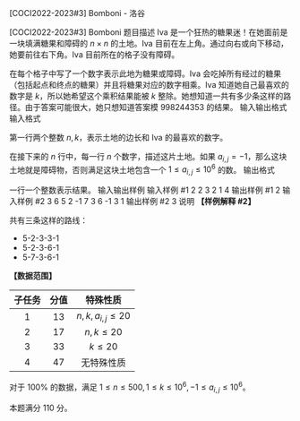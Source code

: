 



[COCI2022-2023#3] Bomboni - 洛谷














[COCI2022-2023#3] Bomboni
题目描述
Iva 是一个狂热的糖果迷！在她面前是一块填满糖果和障碍的 $n\times n$ 的土地。Iva 目前在左上角。通过向右或向下移动，她要前往右下角。Iva 目前所在的格子没有障碍。

在每个格子中写了一个数字表示此地为糖果或障碍。Iva 会吃掉所有经过的糖果（包括起点和终点的糖果）并且将糖果对应的数字相乘。Iva 知道她自己最喜欢的数字是 $k$，所以她希望这个乘积结果能被 $k$ 整除。她想知道一共有多少条这样的路径。由于答案可能很大，她只想知道答案模 $998244353$ 的结果。
输入输出格式
输入格式

第一行两个整数 $n,k$，表示土地的边长和 Iva 的最喜欢的数字。

在接下来的 $n$ 行中，每一行 $n$ 个数字，描述这片土地。如果 $a_{i,j}=-1$，那么这块土地就是障碍物，否则满足这块土地包含一个 $1\le a_{i,j}\le 10^6$ 的数。
输出格式

一行一个整数表示结果。
输入输出样例
输入样例 #1
2 2
3 2
1 4
输出样例 #1
2
输入样例 #2
3 6
5 2 -1
7 3 6
-1 3 1
输出样例 #2
3
说明
**【样例解释 #2】**

共有三条这样的路线：
- 5-2-3-3-1
- 5-2-3-6-1
- 5-7-3-6-1

**【数据范围】**

| 子任务 | 分值 | 特殊性质 |
| :----------: | :----------: | :----------: |
| $1$ | $13$ | $n,k,a_{i,j} \leq 20$ |
| $2$ | $17$ | $n,k \leq 20$ |
| $3$ | $33$ | $k\le 20$ |
| $4$ | $47$ | 无特殊性质 |

对于 $100\%$ 的数据，满足 $1\leq n \leq 500,1\le k\le 10^6, -1\le a_{i,j}\le 10^6$。

本题满分 $110$ 分。






